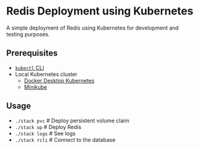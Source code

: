 # Redis Deployment using Kubernetes
A simple deployment of Redis using Kubernetes for development and testing purposes.

## Prerequisites
- [`kubectl` CLI](https://kubernetes.io/docs/tasks/tools/)
- Local Kubernetes cluster
  - [Docker Desktop Kubernetes](https://docs.docker.com/desktop/kubernetes/)
  - [Minikube](https://minikube.sigs.k8s.io/docs/start/)

## Usage
- `./stack pvc` # Deploy persistent volume claim
- `./stack up` # Deploy Redis
- `./stack logs` # See logs
- `./stack rcli` # Connect to the database
